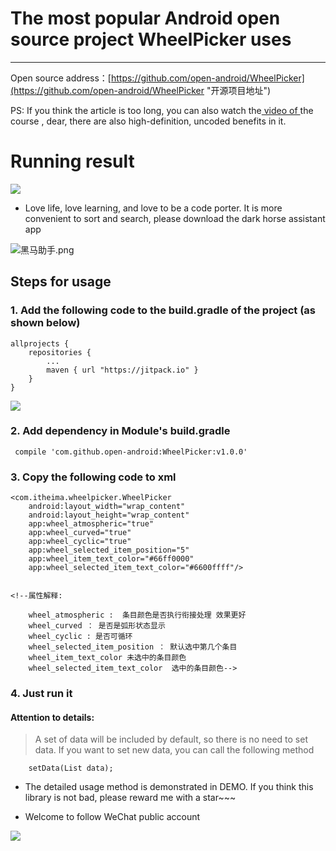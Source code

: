 # The most popular Android open source project WheelPicker uses
---
Open source address：[https://github.com/open-android/WheelPicker](https://github.com/open-android/WheelPicker "开源项目地址")

 PS: If you think the article is too long, you can also watch the[ video of ](https://www.boxuegu.com/web/html/video.html?courseId=172&sectionId=8a2c9bed5a3a4c7e015a3bbffc6107ed&chapterId=8a2c9bed5a3a4c7e015a3adeb65b03f1&vId=8a2c9bed5a3a4c7e015a3ab4fe0601bb&videoId=F94BC8E95143C10D9C33DC5901307461)the course , dear, there are also high-definition, uncoded benefits in it.

# Running result

![](http://i.imgur.com/TPkIrBJ.gif)

* Love life, love learning, and love to be a code porter. It is more convenient to sort and search, please download the dark horse assistant app


![黑马助手.png](http://upload-images.jianshu.io/upload_images/4037105-f777f1214328dcc4.png?imageMogr2/auto-orient/strip%7CimageView2/2/w/1240)

## Steps for usage

### 1. Add the following code to the build.gradle of the project (as shown below)

	allprojects {
	    repositories {
	        ...
	        maven { url "https://jitpack.io" }
	    }
	}

![](http://oi5nqn6ce.bkt.clouddn.com/itheima/booster/code/jitpack.png)


### 2. Add dependency in Module's build.gradle

     compile 'com.github.open-android:WheelPicker:v1.0.0'


### 3. Copy the following code to xml

    <com.itheima.wheelpicker.WheelPicker
        android:layout_width="wrap_content"
        android:layout_height="wrap_content"
        app:wheel_atmospheric="true"
        app:wheel_curved="true"
        app:wheel_cyclic="true"
        app:wheel_selected_item_position="5"
        app:wheel_item_text_color="#66ff0000"
		app:wheel_selected_item_text_color="#6600ffff"/>


    <!--属性解释:
	
        wheel_atmospheric :  条目颜色是否执行衔接处理 效果更好
        wheel_curved ： 是否是弧形状态显示
        wheel_cyclic : 是否可循环
        wheel_selected_item_position ： 默认选中第几个条目
        wheel_item_text_color 未选中的条目颜色
        wheel_selected_item_text_color  选中的条目颜色-->

### 4. Just run it

#### Attention to details:

> A set of data will be included by default, so there is no need to set data. If you want to set new data, you can call the following method

		setData(List data); 

* The detailed usage method is demonstrated in DEMO. If you think this library is not bad, please reward me with a star~~~

* Welcome to follow WeChat public account

![](http://oi5nqn6ce.bkt.clouddn.com/itheima/booster/code/qrcode.png)
